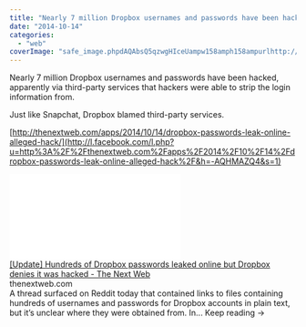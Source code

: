 ```yaml
---
title: "Nearly 7 million Dropbox usernames and passwords have been hacked, apparently vi..."
date: "2014-10-14"
categories: 
  - "web"
coverImage: "safe_image.phpdAQAbsQ5qzwgHIceUampw158amph158ampurlhttp://cdn1.tnwcdn.com/wp-content/blogs.dir/1/files/2014/02/dropbox.jpg"
---
```


Nearly 7 million Dropbox usernames and passwords have been hacked, apparently via third-party services that hackers were able to strip the login information from.  
  
Just like Snapchat, Dropbox blamed third-party services.  
  
[http://thenextweb.com/apps/2014/10/14/dropbox-passwords-leak-online-alleged-hack/](http://l.facebook.com/l.php?u=http%3A%2F%2Fthenextweb.com%2Fapps%2F2014%2F10%2F14%2Fdropbox-passwords-leak-online-alleged-hack%2F&h=-AQHMAZQ4&s=1)  
  
[![](images/safe_image.php?d=AQAbsQ5qzwgHIceU&w=158&h=158&url=http%3A%2F%2Fcdn1.tnwcdn.com%2Fwp-content%2Fblogs.dir%2F1%2Ffiles%2F2014%2F02%2Fdropbox.jpg)](http://l.facebook.com/l.php?u=http%3A%2F%2Fthenextweb.com%2Fapps%2F2014%2F10%2F14%2Fdropbox-passwords-leak-online-alleged-hack%2F&h=OAQE_MKJx&s=1)  
[\[Update\] Hundreds of Dropbox passwords leaked online but Dropbox denies it was hacked - The Next Web](http://l.facebook.com/l.php?u=http%3A%2F%2Fthenextweb.com%2Fapps%2F2014%2F10%2F14%2Fdropbox-passwords-leak-online-alleged-hack%2F&h=8AQFK1oGc&s=1)  
thenextweb.com  
A thread surfaced on Reddit today that contained links to files containing hundreds of usernames and passwords for Dropbox accounts in plain text, but it’s unclear where they were obtained from. In... Keep reading →
